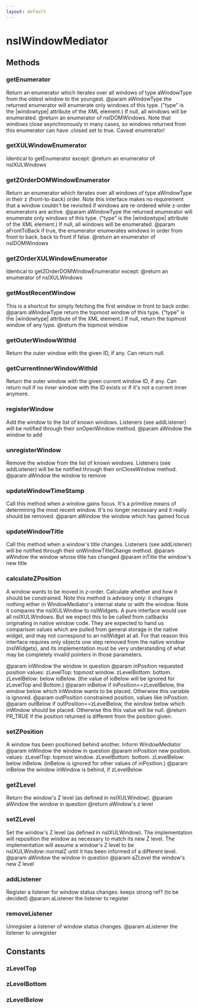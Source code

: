 ```yaml
---
layout: default
---
```


# nsIWindowMediator #

## Methods ##

### getEnumerator ###
 Return an enumerator which iterates over all windows of type aWindowType
from the oldest window to the youngest.
@param  aWindowType the returned enumerator will enumerate only
                    windows of this type. ("type" is the
                    |windowtype| attribute of the XML <window> element.)
                    If null, all windows will be enumerated.
@return an enumerator of nsIDOMWindows.  Note that windows close
        asynchronously in many cases, so windows returned from this
        enumerator can have .closed set to true.  Caveat enumerator!


### getXULWindowEnumerator ###
 Identical to getEnumerator except:
@return an enumerator of nsIXULWindows


### getZOrderDOMWindowEnumerator ###
 Return an enumerator which iterates over all windows of type aWindowType
in their z (front-to-back) order. Note this interface makes
no requirement that a window couldn't be revisited if windows
are re-ordered while z-order enumerators are active.
@param  aWindowType the returned enumerator will enumerate only
                    windows of this type. ("type" is the
                    |windowtype| attribute of the XML <window> element.)
                    If null, all windows will be enumerated.
@param  aFrontToBack if true, the enumerator enumerates windows in order
                     from front to back. back to front if false.
@return an enumerator of nsIDOMWindows


### getZOrderXULWindowEnumerator ###
 Identical to getZOrderDOMWindowEnumerator except:
@return an enumerator of nsIXULWindows


### getMostRecentWindow ###
 This is a shortcut for simply fetching the first window in
front to back order.
@param  aWindowType return the topmost window of this type.
                    ("type" is the |windowtype| attribute of
                    the XML <window> element.)
                    If null, return the topmost window of any type.
@return the topmost window


### getOuterWindowWithId ###

Return the outer window with the given ID, if any.  Can return null.


### getCurrentInnerWindowWithId ###

Return the outer window with the given current window ID, if any.
Can return null if no inner window with the ID exists or if it's not
a current inner anymore.


### registerWindow ###
 Add the window to the list of known windows. Listeners (see
addListener) will be notified through their onOpenWindow method.
@param aWindow the window to add


### unregisterWindow ###
 Remove the window from the list of known windows. Listeners (see
addListener) will be be notified through their onCloseWindow method.
@param aWindow the window to remove


### updateWindowTimeStamp ###
 Call this method when a window gains focus. It's a primitive means of
determining the most recent window. It's no longer necessary and it
really should be removed.
@param aWindow the window which has gained focus


### updateWindowTitle ###
 Call this method when a window's title changes. Listeners (see
addListener) will be notified through their onWindowTitleChange method.
@param aWindow the window whose title has changed
@param inTitle the window's new title


### calculateZPosition ###
 A window wants to be moved in z-order. Calculate whether and how
it should be constrained. Note this method is advisory only:
it changes nothing either in WindowMediator's internal state
or with the window.
Note it compares the nsIXULWindow to nsIWidgets. A pure interface
would use all nsIXULWindows. But we expect this to be called from
callbacks originating in native window code. They are expected to
hand us comparison values which are pulled from general storage
in the native widget, and may not correspond to an nsIWidget at all.
For that reason this interface requires only objects one step
removed from the native window (nsIWidgets), and its implementation
must be very understanding of what may be completely invalid
pointers in those parameters.

@param inWindow the window in question
@param inPosition requested position
                  values: zLevelTop: topmost window. zLevelBottom: bottom.
                  zLevelBelow: below ioBelow. (the value of ioBelow will
                  be ignored for zLevelTop and Bottom.)
@param inBelow if inPosition==zLevelBelow, the window
                below which inWindow wants to be placed. Otherwise this
                variable is ignored.
@param outPosition constrained position, values like inPosition.
@param outBelow if outPosition==zLevelBelow, the window
                below which inWindow should be placed. Otherwise this
                this value will be null.
@return PR_TRUE if the position returned is different from
        the position given.


### setZPosition ###
 A window has been positioned behind another. Inform WindowMediator
@param inWindow the window in question
@param inPosition new position. values:
                  zLevelTop: topmost window.
                  zLevelBottom: bottom.
                  zLevelBelow: below inBelow. (inBelow is ignored
                               for other values of inPosition.)
@param inBelow the window inWindow is behind, if zLevelBelow


### getZLevel ###
 Return the window's Z level (as defined in nsIXULWindow).
@param aWindow the window in question
@return aWindow's z level


### setZLevel ###
 Set the window's Z level (as defined in nsIXULWindow). The implementation
will reposition the window as necessary to match its new Z level.
The implementation will assume a window's Z level to be
nsIXULWindow::normalZ until it has been informed of a different level.
@param aWindow the window in question
@param aZLevel the window's new Z level


### addListener ###
 Register a listener for window status changes.
keeps strong ref? (to be decided)
@param aListener the listener to register


### removeListener ###
 Unregister a listener of window status changes.
@param aListener the listener to unregister


## Constants ##

### zLevelTop ###

### zLevelBottom ###

### zLevelBelow ###
